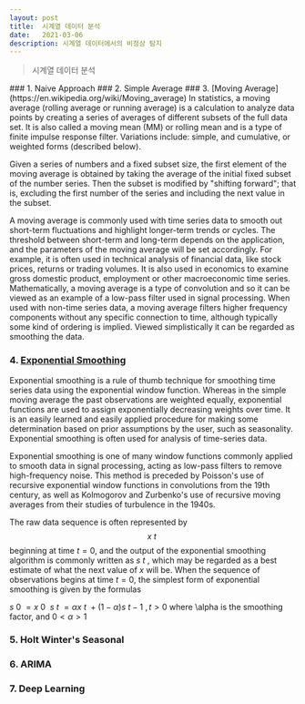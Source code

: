 ```yaml
---
layout: post
title:  시계열 데이터 분석
date:   2021-03-06
description: 시계열 데이터에서의 비정상 탐지
---
```


<blockquote> 시계열 데이터 분석 </blockquote>
### 1. Naive Approach
### 2. Simple Average
### 3. [Moving Average](https://en.wikipedia.org/wiki/Moving_average)
In statistics, a moving average (rolling average or running average) is a calculation to analyze data points by creating a series of averages of different subsets of the full data set. It is also called a moving mean (MM) or rolling mean and is a type of finite impulse response filter. Variations include: simple, and cumulative, or weighted forms (described below).

Given a series of numbers and a fixed subset size, the first element of the moving average is obtained by taking the average of the initial fixed subset of the number series. Then the subset is modified by "shifting forward"; that is, excluding the first number of the series and including the next value in the subset.

A moving average is commonly used with time series data to smooth out short-term fluctuations and highlight longer-term trends or cycles. The threshold between short-term and long-term depends on the application, and the parameters of the moving average will be set accordingly. For example, it is often used in technical analysis of financial data, like stock prices, returns or trading volumes. It is also used in economics to examine gross domestic product, employment or other macroeconomic time series. Mathematically, a moving average is a type of convolution and so it can be viewed as an example of a low-pass filter used in signal processing. When used with non-time series data, a moving average filters higher frequency components without any specific connection to time, although typically some kind of ordering is implied. Viewed simplistically it can be regarded as smoothing the data.
### 4. [Exponential Smoothing](https://en.wikipedia.org/wiki/Exponential_smoothing)
Exponential smoothing is a rule of thumb technique for smoothing time series data using the exponential window function. Whereas in the simple moving average the past observations are weighted equally, exponential functions are used to assign exponentially decreasing weights over time. It is an easily learned and easily applied procedure for making some determination based on prior assumptions by the user, such as seasonality. Exponential smoothing is often used for analysis of time-series data.

Exponential smoothing is one of many window functions commonly applied to smooth data in signal processing, acting as low-pass filters to remove high-frequency noise. This method is preceded by Poisson's use of recursive exponential window functions in convolutions from the 19th century, as well as Kolmogorov and Zurbenko's use of recursive moving averages from their studies of turbulence in the 1940s.

The raw data sequence is often represented by $${x~t~}$$ beginning at time $t=0$, and the output of the exponential smoothing algorithm is commonly written as ${s~t~}$, which may be regarded as a best estimate of what the next value of $x$ will be. When the sequence of observations begins at time $t=0$, the simplest form of exponential smoothing is given by the formulas

$s~0~ = x~0~$
$s~t~ = \alpha x~t~ + (1-\alpha)s~t-1~, t>0$
where \alpha is the smoothing factor, and $0 < \alpha > 1$
### 5. Holt Winter's Seasonal
### 6. ARIMA
### 7. Deep Learning
